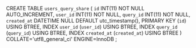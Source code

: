 CREATE TABLE `users_query_share` (
	`id` INT(11) NOT NULL AUTO_INCREMENT,
	`user_id` INT(11) NOT NULL,
	`query_id` INT(11) NOT NULL,
	`created_at` DATETIME NULL DEFAULT utc_timestamp(),
	PRIMARY KEY (`id`) USING BTREE,
	INDEX `user_id` (`user_id`) USING BTREE,
	INDEX `query_id` (`query_id`) USING BTREE,
	INDEX `created_at` (`created_at`) USING BTREE
)
COLLATE='utf8_general_ci'
ENGINE=InnoDB
;

